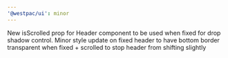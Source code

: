 ```yaml
---
'@westpac/ui': minor
---
```


New isScrolled prop for Header component to be used when fixed for drop shadow control. Minor style update on fixed header to have bottom border transparent when fixed + scrolled to stop header from shifting slightly
